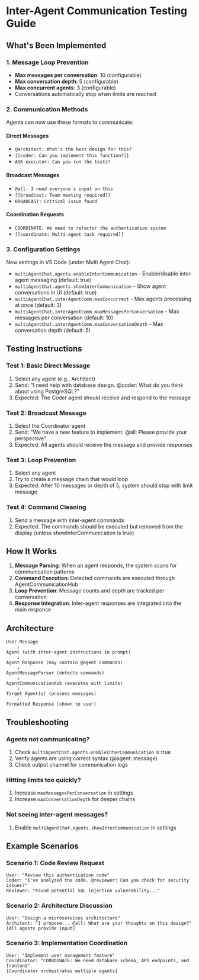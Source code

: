 # Inter-Agent Communication Testing Guide

## What's Been Implemented

### 1. Message Loop Prevention
- **Max messages per conversation**: 10 (configurable)
- **Max conversation depth**: 5 (configurable)
- **Max concurrent agents**: 3 (configurable)
- Conversations automatically stop when limits are reached

### 2. Communication Methods

Agents can now use these formats to communicate:

#### Direct Messages
- `@architect: What's the best design for this?`
- `[[coder: Can you implement this function?]]`
- `ASK executor: Can you run the tests?`

#### Broadcast Messages
- `@all: I need everyone's input on this`
- `[[broadcast: Team meeting required]]`
- `BROADCAST: Critical issue found`

#### Coordination Requests
- `COORDINATE: We need to refactor the authentication system`
- `[[coordinate: Multi-agent task required]]`

### 3. Configuration Settings

New settings in VS Code (under Multi Agent Chat):
- `multiAgentChat.agents.enableInterCommunication` - Enable/disable inter-agent messaging (default: true)
- `multiAgentChat.agents.showInterCommunication` - Show agent conversations in UI (default: true)
- `multiAgentChat.interAgentComm.maxConcurrent` - Max agents processing at once (default: 3)
- `multiAgentChat.interAgentComm.maxMessagesPerConversation` - Max messages per conversation (default: 10)
- `multiAgentChat.interAgentComm.maxConversationDepth` - Max conversation depth (default: 5)

## Testing Instructions

### Test 1: Basic Direct Message
1. Select any agent (e.g., Architect)
2. Send: "I need help with database design. @coder: What do you think about using PostgreSQL?"
3. Expected: The Coder agent should receive and respond to the message

### Test 2: Broadcast Message
1. Select the Coordinator agent
2. Send: "We have a new feature to implement. @all: Please provide your perspective"
3. Expected: All agents should receive the message and provide responses

### Test 3: Loop Prevention
1. Select any agent
2. Try to create a message chain that would loop
3. Expected: After 10 messages or depth of 5, system should stop with limit message

### Test 4: Command Cleaning
1. Send a message with inter-agent commands
2. Expected: The commands should be executed but removed from the display (unless showInterCommunication is true)

## How It Works

1. **Message Parsing**: When an agent responds, the system scans for communication patterns
2. **Command Execution**: Detected commands are executed through AgentCommunicationHub
3. **Loop Prevention**: Message counts and depth are tracked per conversation
4. **Response Integration**: Inter-agent responses are integrated into the main response

## Architecture

```
User Message
    ↓
Agent (with inter-agent instructions in prompt)
    ↓
Agent Response (may contain @agent commands)
    ↓
AgentMessageParser (detects commands)
    ↓
AgentCommunicationHub (executes with limits)
    ↓
Target Agent(s) (process messages)
    ↓
Formatted Response (shown to user)
```

## Troubleshooting

### Agents not communicating?
1. Check `multiAgentChat.agents.enableInterCommunication` is true
2. Verify agents are using correct syntax (@agent: message)
3. Check output channel for communication logs

### Hitting limits too quickly?
1. Increase `maxMessagesPerConversation` in settings
2. Increase `maxConversationDepth` for deeper chains

### Not seeing inter-agent messages?
1. Enable `multiAgentChat.agents.showInterCommunication` in settings

## Example Scenarios

### Scenario 1: Code Review Request
```
User: "Review this authentication code"
Coder: "I've analyzed the code. @reviewer: Can you check for security issues?"
Reviewer: "Found potential SQL injection vulnerability..."
```

### Scenario 2: Architecture Discussion
```
User: "Design a microservices architecture"
Architect: "I propose... @all: What are your thoughts on this design?"
[All agents provide input]
```

### Scenario 3: Implementation Coordination
```
User: "Implement user management feature"
Coordinator: "COORDINATE: We need database schema, API endpoints, and frontend"
[Coordinator orchestrates multiple agents]
```